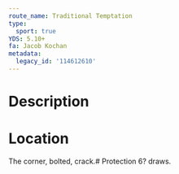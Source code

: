 ```yaml
---
route_name: Traditional Temptation
type:
  sport: true
YDS: 5.10+
fa: Jacob Kochan
metadata:
  legacy_id: '114612610'
---
```

# Description
# Location
The corner, bolted, crack.# Protection
6? draws.